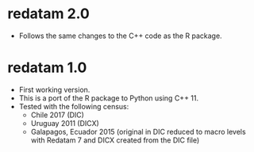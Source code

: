 # redatam 2.0

* Follows the same changes to the C++ code as the R package.

# redatam 1.0

* First working version.
* This is a port of the R package to Python using C++ 11.
* Tested with the following census:
  * Chile 2017 (DIC)
  * Uruguay 2011 (DICX)
  * Galapagos, Ecuador 2015 (original in DIC reduced to macro levels with
    Redatam 7 and DICX created from the DIC file)
